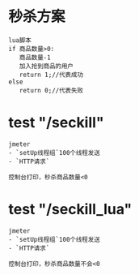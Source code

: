 # 秒杀方案
```text
lua脚本
if 商品数量>0:
   商品数量-1
   加入抢到商品的用户
   return 1;//代表成功
else
   return 0;//代表失败
```

# test "/seckill"
```text
jmeter
- `setUp线程组`100个线程发送
- `HTTP请求`

控制台打印，秒杀商品数量<0
```

# test "/seckill_lua"
```text
jmeter
- `setUp线程组`100个线程发送
- `HTTP请求`

控制台打印，秒杀商品数量不会<0
```
